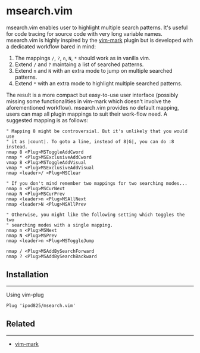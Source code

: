 msearch.vim
=============

msearch.vim enables user to highlight multiple search patterns. It's useful for code tracing for source code with very long variable names. msearch.vim is highly inspired by the [vim-mark](https://github.com/inkarkat/vim-mark) plugin but is developed with a dedicated workflow bared in mind:

1. The mappings `/`, `?`, `n`, `N`, `*` should work as in vanilla vim.
2. Extend `/` and `?` maintaing a list of searched patterns.
3. Extend `n` and `N` with an extra mode to jump on multiple searched patterns.
4. Extend `*` with an extra mode to highlight multiple searched patterns.

The result is a more compact but easy-to-use user interface (possibly missing some functionalities in vim-mark which doesn't involve the aforementioned workflow). msearch.vim provides no default mapping, users can map all plugin mappings to suit their work-flow need. A suggested mapping is as follows:

```vim
" Mapping 8 might be controversial. But it's unlikely that you would use
" it as |count|. To goto a line, instead of 8|G|, you can do :8 instead.
nmap 8 <Plug>MSToggleAddCword
nmap * <Plug>MSExclusiveAddCword
vmap 8 <Plug>MSToggleAddVisual
vmap * <Plug>MSExclusiveAddVisual
nmap <leader>/ <Plug>MSClear

" If you don't mind remember two mappings for two searching modes...
nmap n <Plug>MSCurNext
nmap N <Plug>MSCurPrev
nmap <leader>n <Plug>MSAllNext
nmap <leader>N <Plug>MSAllPrev

" Otherwise, you might like the following setting which toggles the two
" searching modes with a single mapping.
nmap n <Plug>MSNext
nmap N <Plug>MSPrev
nmap <leader>n <Plug>MSToggleJump

nmap / <Plug>MSAddBySearchForward
nmap ? <Plug>MSAddBySearchBackward
```

## Installation
------------

Using vim-plug

```viml
Plug 'ipod825/msearch.vim'
```


## Related
------------
- [vim-mark](https://github.com/inkarkat/vim-mark)
